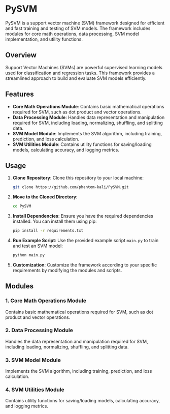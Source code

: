 # PySVM

PySVM is a support vector machine (SVM) framework designed for efficient and fast training and testing of SVM models. The framework includes modules for core math operations, data processing, SVM model implementation, and utility functions.

## Overview

Support Vector Machines (SVMs) are powerful supervised learning models used for classification and regression tasks. This framework provides a streamlined approach to build and evaluate SVM models efficiently.

## Features

- **Core Math Operations Module**: Contains basic mathematical operations required for SVM, such as dot product and vector operations.
- **Data Processing Module**: Handles data representation and manipulation required for SVM, including loading, normalizing, shuffling, and splitting data.
- **SVM Model Module**: Implements the SVM algorithm, including training, prediction, and loss calculation.
- **SVM Utilities Module**: Contains utility functions for saving/loading models, calculating accuracy, and logging metrics.

## Usage

1. **Clone Repository**: Clone this repository to your local machine:

    ```bash
    git clone https://github.com/phantom-kali/PySVM.git
    ```

2. **Move to the Cloned Directory**:

    ```bash
    cd PySVM
    ```

3. **Install Dependencies**: Ensure you have the required dependencies installed. You can install them using pip:

    ```bash
    pip install -r requirements.txt
    ```

4. **Run Example Script**: Use the provided example script `main.py` to train and test an SVM model:

    ```bash
    python main.py
    ```

5. **Customization**: Customize the framework according to your specific requirements by modifying the modules and scripts.

## Modules

### 1. Core Math Operations Module

Contains basic mathematical operations required for SVM, such as dot product and vector operations.

### 2. Data Processing Module

Handles the data representation and manipulation required for SVM, including loading, normalizing, shuffling, and splitting data.

### 3. SVM Model Module

Implements the SVM algorithm, including training, prediction, and loss calculation.

### 4. SVM Utilities Module

Contains utility functions for saving/loading models, calculating accuracy, and logging metrics.

